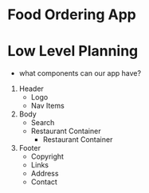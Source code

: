 # Food Ordering App

# Low Level Planning

- what components can our app have?

1. Header
   - Logo
   - Nav Items
2. Body
   - Search
   - Restaurant Container
     - Restaurant Container
3. Footer
   - Copyright
   - Links
   - Address
   - Contact

